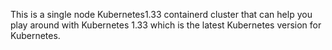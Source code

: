 This is a single node Kubernetes1.33 containerd cluster that can help you play around with Kubernetes 1.33 which is the latest Kubernetes version for Kubernetes.
